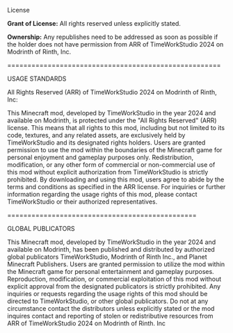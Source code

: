 License

**Grant of License:**
   All rights reserved unless explicitly stated.
   
**Ownership:**
   Any republishes need to be addressed as soon as possible if the holder does not have permission from ARR of TimeWorkStudio 2024 on Modrinth of Rinth, Inc.
   
=====================================================

USAGE STANDARDS

All Rights Reserved (ARR) of TimeWorkStudio 2024 on Modrinth of Rinth, Inc:

This Minecraft mod, developed by TimeWorkStudio in the year 2024 and available on Modrinth, is protected under the "All Rights Reserved" (ARR) license. This means that all rights to this mod, including but not limited to its code, textures, and any related assets, are exclusively held by TimeWorkStudio and its designated rights holders. Users are granted permission to use the mod within the boundaries of the Minecraft game for personal enjoyment and gameplay purposes only. Redistribution, modification, or any other form of commercial or non-commercial use of this mod without explicit authorization from TimeWorkStudio is strictly prohibited. By downloading and using this mod, users agree to abide by the terms and conditions as specified in the ARR license. For inquiries or further information regarding the usage rights of this mod, please contact TimeWorkStudio or their authorized representatives.

===============================================

GLOBAL PUBLICATORS

This Minecraft mod, developed by TimeWorkStudio in the year 2024 and available on Modrinth, has been published and distributed by authorized global publicators TimeWorkStudio, Modrinth of Rinth Inc., and Planet Minecraft Publishers. Users are granted permission to utilize the mod within the Minecraft game for personal entertainment and gameplay purposes. Reproduction, modification, or commercial exploitation of this mod without explicit approval from the designated publicators is strictly prohibited. Any inquiries or requests regarding the usage rights of this mod should be directed to TimeWorkStudio, or other global publicators. Do not at any circumstance contact the distributors unless explicitly stated or the mod inquires contact and reporting of stolen or redistributive resources from ARR of TimeWorkStudio 2024 on Modrinth of Rinth. Inc